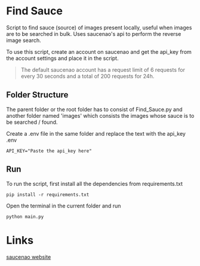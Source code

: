 # Find Sauce

Script to find sauce (source) of images present locally, useful when images are to be searched in bulk.
Uses saucenao's api to perform the reverse image search.

To use this script, create an account on saucenao and get the api_key from the account settings and place it in the script.

> The default saucenao account has a request limit of 6 requests for every 30 seconds and a total of 200 requests for 24h.

## Folder Structure

The parent folder or the root folder has to consist of Find_Sauce.py and another folder named 'images' which consists the images whose sauce is to be searched / found.

Create a .env file in the same folder and replace the text with the api_key
.env
```
API_KEY="Paste the api_key here"
```

## Run

To run the script, first install all the dependencies from requirements.txt
```
pip install -r requirements.txt
```
Open the terminal in the current folder and run
```
python main.py
```

# Links

[saucenao website](https://saucenao.com/)
